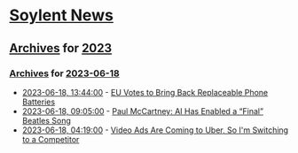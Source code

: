 # [Soylent News](../../../README.md)

## [Archives](../../index.md) for [2023](../index.md)

### [Archives](../../index.md) for [2023-06-18](index.md)

* [2023-06-18, 13:44:00](https://soylentnews.org/article.pl?sid=23/06/17/0646216&from=rss) - [EU Votes to Bring Back Replaceable Phone Batteries](https://soylentnews.org/article.pl?sid=23/06/17/0646216&from=rss)
* [2023-06-18, 09:05:00](https://soylentnews.org/article.pl?sid=23/06/17/0416219&from=rss) - [Paul McCartney: AI Has Enabled a “Final” Beatles Song](https://soylentnews.org/article.pl?sid=23/06/17/0416219&from=rss)
* [2023-06-18, 04:19:00](https://soylentnews.org/article.pl?sid=23/06/17/0411226&from=rss) - [Video Ads Are Coming to Uber, So I'm Switching to a Competitor](https://soylentnews.org/article.pl?sid=23/06/17/0411226&from=rss)

